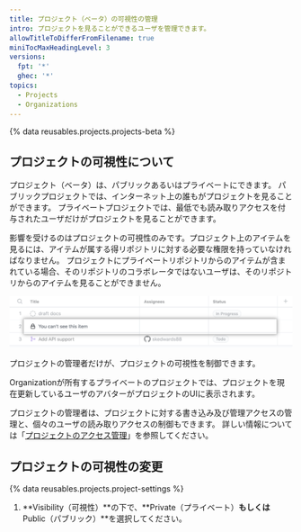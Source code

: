 ```yaml
---
title: プロジェクト（ベータ）の可視性の管理
intro: プロジェクトを見ることができるユーザを管理できます。
allowTitleToDifferFromFilename: true
miniTocMaxHeadingLevel: 3
versions:
  fpt: '*'
  ghec: '*'
topics:
  - Projects
  - Organizations
---
```


{% data reusables.projects.projects-beta %}

## プロジェクトの可視性について

プロジェクト（ベータ）は、パブリックあるいはプライベートにできます。 パブリックプロジェクトでは、インターネット上の誰もがプロジェクトを見ることができます。 プライベートプロジェクトでは、最低でも読み取りアクセスを付与されたユーザだけがプロジェクトを見ることができます。

影響を受けるのはプロジェクトの可視性のみです。プロジェクト上のアイテムを見るには、アイテムが属する得リポジトリに対する必要な権限を持っていなければなりません。 プロジェクトにプライベートリポジトリからのアイテムが含まれている場合、そのリポジトリのコラボレータではないユーザは、そのリポジトリからのアイテムを見ることができません。

![非表示のアイテムを持つプロジェクト](/assets/images/help/projects/hidden-items.png)

プロジェクトの管理者だけが、プロジェクトの可視性を制御できます。

Organizationが所有するプライベートのプロジェクトでは、プロジェクトを現在更新しているユーザのアバターがプロジェクトのUIに表示されます。

プロジェクトの管理者は、プロジェクトに対する書き込み及び管理アクセスの管理と、個々のユーザの読み取りアクセスの制御もできます。 詳しい情報については「[プロジェクトのアクセス管理](/issues/trying-out-the-new-projects-experience/managing-access-to-projects)」を参照してください。

## プロジェクトの可視性の変更

{% data reusables.projects.project-settings %}
1. **Visibility（可視性）**の下で、**Private（プライベート）**もしくは**Public（パブリック）**を選択してください。
